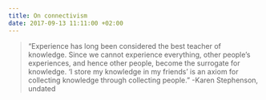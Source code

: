 ```yaml
---
title: On connectivism
date: 2017-09-13 11:11:00 +02:00
---
```



> “Experience has long been considered the best teacher of knowledge. Since we cannot
experience everything, other people’s experiences, and hence other people, become the
surrogate for knowledge. ‘I store my knowledge in my friends’ is an axiom for collecting
knowledge through collecting people.” 
-Karen Stephenson, undated
